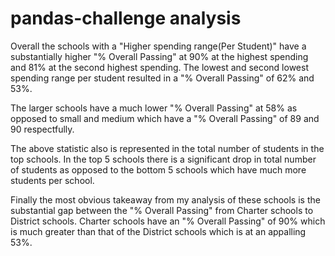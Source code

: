 # pandas-challenge analysis 

Overall the schools with a "Higher spending range(Per Student)" have a substantially higher "% Overall Passing" at 90% at the highest spending and 81% at the second highest spending. The lowest and second lowest spending range per student resulted in a "% Overall Passing" of 62% and 53%.

The larger schools have a much lower "% Overall Passing" at 58% as opposed to small and medium which have a "% Overall Passing" of 89 and 90 respectfully.

The above statistic also is represented in the total number of students in the top schools. In the top 5 schools there is a significant drop in total number of students as opposed to the bottom 5 schools which have much more students per school.

Finally the most obvious takeaway from my analysis of these schools is the substantial gap between the "% Overall Passing" from Charter schools to District schools. Charter schools have an "% Overall Passing" of 90% which is much greater than that of the District schools which is at an appalling 53%.
